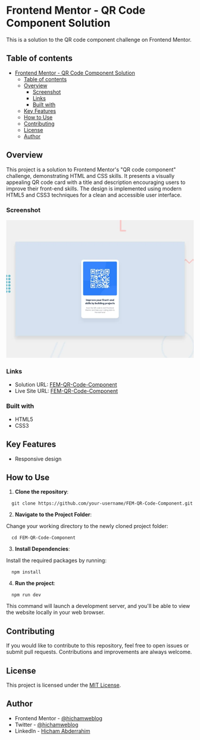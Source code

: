 # Frontend Mentor - QR Code Component Solution

This is a solution to the QR code component challenge on Frontend Mentor.

## Table of contents

- [Frontend Mentor - QR Code Component Solution](#frontend-mentor---qr-code-component-solution)
  - [Table of contents](#table-of-contents)
  - [Overview](#overview)
    - [Screenshot](#screenshot)
    - [Links](#links)
    - [Built with](#built-with)
  - [Key Features](#key-features)
  - [How to Use](#how-to-use)
  - [Contributing](#contributing)
  - [License](#license)
  - [Author](#author)

## Overview

This project is a solution to Frontend Mentor's "QR code component" challenge, demonstrating HTML and CSS skills. It presents a visually appealing QR code card with a title and description encouraging users to improve their front-end skills. The design is implemented using modern HTML5 and CSS3 techniques for a clean and accessible user interface.

### Screenshot

![Screenshot](/public/screenshot.png)

### Links

- Solution URL: [FEM-QR-Code-Component](https://www.frontendmentor.io/solutions/responsive-qrcodecomponent-htmlcss-ay6-hSBLSD)
- Live Site URL: [FEM-QR-Code-Component](https://dz-qr-code-component.netlify.app/)

### Built with

- HTML5
- CSS3

## Key Features

- Responsive design

## How to Use

1. **Clone the repository**:

```git
  git clone https://github.com/your-username/FEM-QR-Code-Component.git
```

2. **Navigate to the Project Folder**:

Change your working directory to the newly cloned project folder:

```git
  cd FEM-QR-Code-Component
```

3. **Install Dependencies**:

Install the required packages by running:

```git
  npm install
```

4. **Run the project**:

```git
  npm run dev
```

This command will launch a development server, and you'll be able to view the website locally in your web browser.

## Contributing

If you would like to contribute to this repository, feel free to open issues or submit pull requests. Contributions and improvements are always welcome.

## License

This project is licensed under the [MIT License](./LICENSE).

## Author

- Frontend Mentor - [@hichamweblog](https://www.frontendmentor.io/profile/hichamweblog)
- Twitter - [@hichamweblog](https://www.twitter.com/hichamweblog)
- LinkedIn - [Hicham Abderrahim](https://www.linkedin.com/in/hichamweblog)
